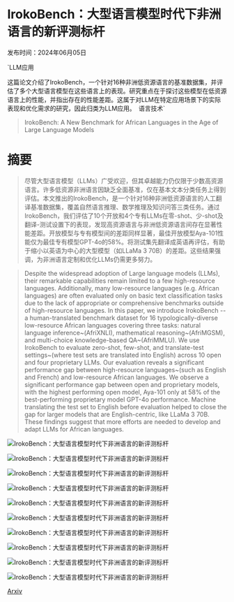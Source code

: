 # IrokoBench：大型语言模型时代下非洲语言的新评测标杆

发布时间：2024年06月05日

`LLM应用

这篇论文介绍了IrokoBench，一个针对16种非洲低资源语言的基准数据集，并评估了多个大型语言模型在这些语言上的表现。研究重点在于探讨这些模型在低资源语言上的性能，并指出存在的性能差距。这属于对LLM在特定应用场景下的实际表现和优化需求的研究，因此归类为LLM应用。` `语言技术`

> IrokoBench: A New Benchmark for African Languages in the Age of Large Language Models

# 摘要

> 尽管大型语言模型（LLMs）广受欢迎，但其卓越能力仍仅限于少数高资源语言。许多低资源非洲语言因缺乏全面基准，仅在基本文本分类任务上得到评估。本文推出的IrokoBench，是一个针对16种非洲低资源语言的人工翻译基准数据集，覆盖自然语言推理、数学推理及知识问答三类任务。通过IrokoBench，我们评估了10个开放和4个专有LLMs在零-shot、少-shot及翻译-测试设置下的表现，发现高资源语言与非洲低资源语言间存在显著性能差距。开放模型与专有模型间的差距同样显著，最佳开放模型Aya-101性能仅为最佳专有模型GPT-4o的58%。将测试集先翻译成英语再评估，有助于缩小以英语为中心的大型模型（如LLaMa 3 70B）的差距。这些结果强调，为非洲语言定制和优化LLMs仍需更多努力。

> Despite the widespread adoption of Large language models (LLMs), their remarkable capabilities remain limited to a few high-resource languages. Additionally, many low-resource languages (e.g. African languages) are often evaluated only on basic text classification tasks due to the lack of appropriate or comprehensive benchmarks outside of high-resource languages. In this paper, we introduce IrokoBench -- a human-translated benchmark dataset for 16 typologically-diverse low-resource African languages covering three tasks: natural language inference~(AfriXNLI), mathematical reasoning~(AfriMGSM), and multi-choice knowledge-based QA~(AfriMMLU). We use IrokoBench to evaluate zero-shot, few-shot, and translate-test settings~(where test sets are translated into English) across 10 open and four proprietary LLMs. Our evaluation reveals a significant performance gap between high-resource languages~(such as English and French) and low-resource African languages. We observe a significant performance gap between open and proprietary models, with the highest performing open model, Aya-101 only at 58\% of the best-performing proprietary model GPT-4o performance. Machine translating the test set to English before evaluation helped to close the gap for larger models that are English-centric, like LLaMa 3 70B. These findings suggest that more efforts are needed to develop and adapt LLMs for African languages.

![IrokoBench：大型语言模型时代下非洲语言的新评测标杆](../../../paper_images/2406.03368/x1.png)

![IrokoBench：大型语言模型时代下非洲语言的新评测标杆](../../../paper_images/2406.03368/x2.png)

![IrokoBench：大型语言模型时代下非洲语言的新评测标杆](../../../paper_images/2406.03368/x3.png)

![IrokoBench：大型语言模型时代下非洲语言的新评测标杆](../../../paper_images/2406.03368/x4.png)

![IrokoBench：大型语言模型时代下非洲语言的新评测标杆](../../../paper_images/2406.03368/x5.png)

![IrokoBench：大型语言模型时代下非洲语言的新评测标杆](../../../paper_images/2406.03368/x6.png)

![IrokoBench：大型语言模型时代下非洲语言的新评测标杆](../../../paper_images/2406.03368/x7.png)

![IrokoBench：大型语言模型时代下非洲语言的新评测标杆](../../../paper_images/2406.03368/x8.png)

![IrokoBench：大型语言模型时代下非洲语言的新评测标杆](../../../paper_images/2406.03368/x9.png)

![IrokoBench：大型语言模型时代下非洲语言的新评测标杆](../../../paper_images/2406.03368/x10.png)

[Arxiv](https://arxiv.org/abs/2406.03368)
